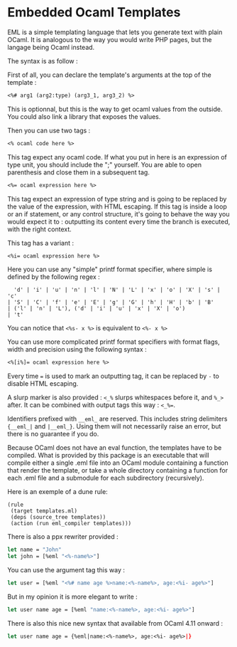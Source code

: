 # Embedded Ocaml Templates

EML is a simple templating language that lets you generate text with plain OCaml.
It is analogous to the way you would write PHP pages, but the langage being 
Ocaml instead.

The syntax is as follow :

First of all, you can declare the template's arguments at the top of the
template :

```eml
<%# arg1 (arg2:type) (arg3_1, arg3_2) %>
```

This is optionnal, but this is the way to get ocaml values from the outside. You
could also link a library that exposes the values.

Then you can use two tags :

```eml
<% ocaml code here %>
```

This tag expect any ocaml code. If what you put in here is an expression of type
unit, you should include the ";" yourself. You are able to open parenthesis and
close them in a subsequent tag.

```eml
<%= ocaml expression here %>
```

This tag expect an expression of type string and is going to be replaced by the
value of the expression, with HTML escaping.
If this tag is inside a loop or an if statement, or any control structure, it's
going to behave the way you would expect it to :
outputting its content every time the branch is executed, with the right context.

This tag has a variant :

```eml
<%i= ocaml expression here %>
```

Here you can use any "simple" printf format specifier, where simple is defined
by the following regex :

```regex
  'd' | 'i' | 'u' | 'n' | 'l' | 'N' | 'L' | 'x' | 'o' | 'X' | 's' | 'c'
| 'S' | 'C' | 'f' | 'e' | 'E' | 'g' | 'G' | 'h' | 'H' | 'b' | 'B'
| ('l' | 'n' | 'L'), ('d' | 'i' | 'u' | 'x' | 'X' | 'o')
| 't'
```

You can notice that `<%s- x %>` is equivalent to `<%- x %>`

You can use more complicated printf format specifiers with format flags, width
and precision using the following syntax :

```eml
<%[i%]= ocaml expression here %>
```

Every time `=` is used to mark an outputting tag, it can be replaced by `-` to
disable HTML escaping.

A slurp marker is also provided :
`<_%` slurps whitespaces before it, and `%_>` after. It can be combined with
output tags this way : `<_%=`.

Identifiers prefixed with `__eml_` are reserved. This includes string delimiters
`{__eml_|` and `|__eml_}`. Using them will not necessarily raise an error, but
there is no guarantee if you do.

Because OCaml does not have an eval function, the templates have to be compiled.
What is provided by this package is an executable that will compile either a
single .eml file into an OCaml module containing a function that render the
template, or take a whole directory containing a function for each .eml file and
a submodule for each subdirectory (recursively).

Here is an exemple of a dune rule:

```dune
(rule
 (target templates.ml)
 (deps (source_tree templates))
 (action (run eml_compiler templates)))
```

There is also a ppx rewriter provided :

```ocaml
let name = "John"
let john = [%eml "<%-name%>"]
```

You can use the argument tag this way :

```ocaml
let user = [%eml "<%# name age %>name:<%-name%>, age:<%i- age%>"]
```

But in my opinion it is more elegant to write :

```ocaml
let user name age = [%eml "name:<%-name%>, age:<%i- age%>"]
```

There is also this nice new syntax that available from OCaml 4.11 onward :

```ocaml
let user name age = {%eml|name:<%-name%>, age:<%i- age%>|}
```

